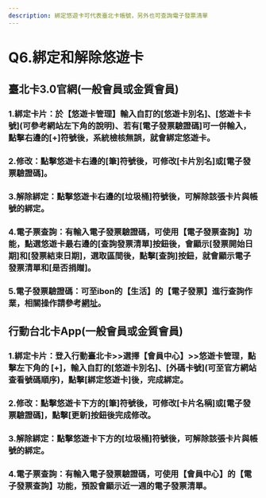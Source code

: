 ```yaml
---
description: 綁定悠遊卡可代表臺北卡帳號，另外也可查詢電子發票清單
---
```


# Q6.綁定和解除悠遊卡

## 臺北卡3.0官網\(一般會員或金質會員\)

### 1.綁定卡片：於【悠遊卡管理】輸入自訂的\[悠遊卡別名\]、\[悠遊卡卡號\]\(可參考網站左下角的說明\)、若有\[電子發票驗證碼\]可一併輸入，點擊右邊的\[+\]符號後，系統檢核無誤，就會綁定悠遊卡。

### 2.修改：點擊悠遊卡右邊的\[筆\]符號後，可修改\[卡片別名\]或\[電子發票驗證碼\]。

### 3.解除綁定：點擊悠遊卡右邊的\[垃圾桶\]符號後，可解除該張卡片與帳號的綁定。

### 4.電子票查詢：有輸入電子發票驗證碼，可使用【電子發票查詢】功能，點選悠遊卡最右邊的\[查詢發票清單\]按鈕後，會顯示\[發票開始日期\]和\[發票結束日期\]，選取區間後，點擊\[查詢\]按鈕，就會顯示電子發票清單和\[是否捐贈\]。

### 5.電子發票驗證碼：可至ibon的【生活】的【電子發票】進行查詢作業，相關操作請參考[網址](https://www.ibon.com.tw/operate.aspx?fromPage=life.aspx&routeIDListInfo=4;F021;0,7,39,106#gsc.tab=0)。

## 行動台北卡App\(一般會員或金質會員\)

### 1.綁定卡片：登入行動臺北卡&gt;&gt;選擇【會員中心】&gt;&gt;悠遊卡管理，點擊左下角的 \[+\]，輸入自訂的\[悠遊卡別名\]、\[外碼卡號\]\(可至官方網站查看號碼順序\)，點擊\[綁定悠遊卡\]後，完成綁定。

### 2.修改：點擊悠遊卡下方的\[筆\]符號後，可修改\[卡片名稱\]或\[電子發票驗證碼\]，點擊\[更新\]按鈕後完成修改。

### 3.解除綁定：點擊悠遊卡下方的\[垃圾桶\]符號後，可解除該張卡片與帳號的綁定。

### 4.電子票查詢：有輸入電子發票驗證碼，可使用【會員中心】的【電子發票查詢】功能，預設會顯示近一週的電子發票清單。



